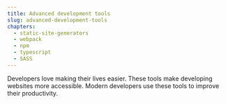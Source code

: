 ```yaml
---
title: Advanced development tools
slug: advanced-development-tools
chapters:
  - static-site-generators
  - webpack
  - npm
  - typescript
  - SASS
---
```


Developers love making their lives easier. These tools make developing websites
more accessible. Modern developers use these tools to improve their productivity.